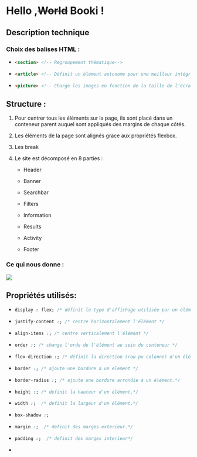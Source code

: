 # Hello ,~~World~~ Booki !

## Description technique

### Choix des balises HTML :

* ```html
  <section> <!-- Regroupement thématique-->   
  ```

* ```html
  <article> <!-- Définit un élément autonome pour une meilleur intégration externe-->
  ```

* ```html
  <picture> <!-- Charge les images en fonction de la taille de l'écran-->
  ```

## Structure :

1. Pour centrer tous les éléments sur la page, ils sont placé dans un conteneur parent auquel sont appliqués des margins de chaque côtés.

2. Les éléments de la page sont alignés grace aux propriétés flexbox.     

3. Les break

4. Le site est décomposé en 8 parties :     
   
   * Header
   
   * Banner
   
   * Searchbar
   
   * Filters
   
   * Information
   
   * Results
   
   * Activity 
   
   * Footer        

### Ce qui nous donne :

<img src="schema.jpg">

## Propriétés utilisés:

* ```css
  display : flex; /* définit le type d'affichage utilisée par un élément*/ 
  ```

* ```css
  justify-content :; /* centre horizontalement l'élément */
  ```

* ```css
  align-items :; /* centre verticalement l'élément */
  ```

* ```css
  order :; /* change l'orde de l'élément au sein du conteneur */
  ```

* ```css
  flex-direction :; /* définit la direction (row pu colonne) d'un élément */
  ```

* ```css
  border :; /* ajoute une bordure a un element */
  ```

* ```css
  border-radius :; /* ajoute une bordure arrondie à un élément.*/
  ```

* ```css
  height :; /* definit la hauteur d'un élément.*/
  ```

* ```css
  width :;  /* definit la largeur d'un élément.*/
  ```
- ```css
  box-shadow :; 
  ```

- ```css
  margin :;  /* definit des marges exterieur.*/
  ```

- ```css
  padding :;  /* definit des marges interieur*/
  ```

- 
